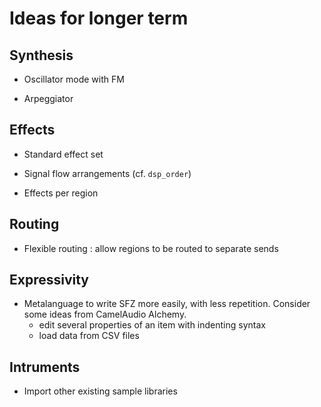 # Ideas for longer term

## Synthesis

- Oscillator mode with FM

- Arpeggiator

## Effects

- Standard effect set

- Signal flow arrangements
  (cf. `dsp_order`)

- Effects per region

## Routing

- Flexible routing : allow regions to be routed to separate sends

## Expressivity

- Metalanguage to write SFZ more easily, with less repetition.
  Consider some ideas from CamelAudio Alchemy.
  - edit several properties of an item with indenting syntax
  - load data from CSV files

## Intruments

- Import other existing sample libraries